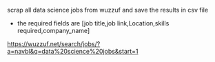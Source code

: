 scrap all data science jobs from wuzzuf and save 
the results in csv file

- the required fields are
[job title,job link,Location,skills required,company_name]

https://wuzzuf.net/search/jobs/?a=navbl&q=data%20science%20jobs&start=1
